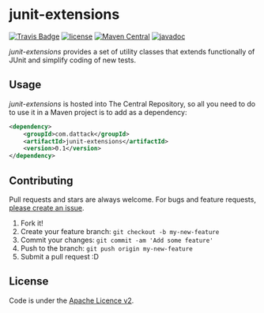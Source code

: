 # junit-extensions

[![Travis Badge](https://api.travis-ci.com/dattack/junit-extensions.svg?branch=develop)](https://travis-ci.com/dattack/junit-extensions/builds)
[![license](https://img.shields.io/:license-Apache-blue.svg?style=plastic-square)](LICENSE.md)
[![Maven Central](https://img.shields.io/maven-central/v/com.dattack/junit-extensions.svg?label=Maven%20Central)](https://search.maven.org/artifact/com.dattack/junit-extensions)
[![javadoc](https://javadoc.io/badge2/com.dattack/junit-extensions/javadoc.svg)](https://javadoc.io/doc/com.dattack/junit-extensions)

_junit-extensions_ provides a set of utility classes that extends functionally of JUnit and simplify coding of new
tests.

## Usage

_junit-extensions_ is hosted into The Central Repository, so all you need to do to use it in a Maven project is to
add as a dependency:

```xml
<dependency>
    <groupId>com.dattack</groupId>
    <artifactId>junit-extensions</artifactId>
    <version>0.1</version>
</dependency>
```

## Contributing

Pull requests and stars are always welcome. For bugs and feature
requests, [please create an issue](https://github.com/dattack/junit-extensions/issues).

1. Fork it!
2. Create your feature branch: `git checkout -b my-new-feature`
3. Commit your changes: `git commit -am 'Add some feature'`
4. Push to the branch: `git push origin my-new-feature`
5. Submit a pull request :D

## License

Code is under the [Apache Licence v2](https://www.apache.org/licenses/LICENSE-2.0.txt).
